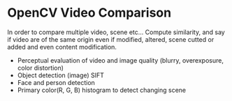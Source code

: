 # OpenCV Video Comparison
In order to compare multiple video, scene etc... Compute similarity, and say if video are of the same origin even if modified, altered, scene cutted or added and even content modification.


- Perceptual evaluation of video and image quality (blurry, overexposure, color distortion)
- Object detection (image) SIFT
- Face and person detection
- Primary color(R, G, B) histogram to detect changing scene
